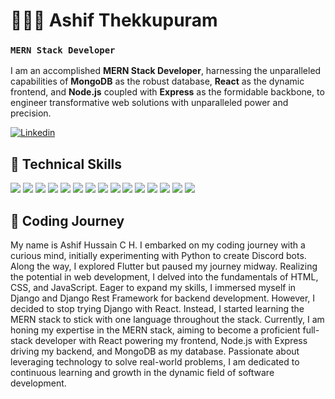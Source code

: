 # 👨🏻‍💻 Ashif Thekkupuram

### **`MERN Stack Developer`**

I am an accomplished **MERN Stack Developer**, harnessing the unparalleled capabilities of **MongoDB** as the robust database, **React** as the dynamic frontend, and **Node.js** coupled with **Express** as the formidable backbone, to engineer transformative web solutions with unparalleled power and precision.

<p align="left">
  <a href="https://www.linkedin.com/in/ashif-thekkupuram-87985818a/">
    <img alt="Linkedin" title="Linkedin" src="https://img.shields.io/badge/LinkedIn-0077B5?style=for-the-badge&logo=linkedin&logoColor=white"/></a>
  
</p>

## 🤖 Technical Skills

<div style="display: inline-block;">
  <img style="pointer-events: none;" src="https://img.shields.io/badge/MongoDB-4EA94B?style=for-the-badge&logo=mongodb&logoColor=white"/>
  <img style="pointer-events: none;" src="https://img.shields.io/badge/Express%20js-000000?style=for-the-badge&logo=express&logoColor=white"/>
  <img style="pointer-events: none;" src="https://img.shields.io/badge/React-20232A?style=for-the-badge&logo=react&logoColor=61DAFB"/>
  <img style="pointer-events: none;" src="https://img.shields.io/badge/Node%20js-339933?style=for-the-badge&logo=nodedotjs&logoColor=white"/>
  <img style="pointer-events: none;" src="https://img.shields.io/badge/JavaScript-323330?style=for-the-badge&logo=javascript&logoColor=F7DF1E"/>
</div>
<div style="display: inline-block;">
  <img style="pointer-events: none;" src="https://img.shields.io/badge/HTML5-E34F26?style=for-the-badge&logo=html5&logoColor=white"/>
  <img style="pointer-events: none;" src="https://img.shields.io/badge/CSS3-1572B6?style=for-the-badge&logo=css3&logoColor=white"/>
  <img style="pointer-events: none;" src="https://img.shields.io/badge/axios-671ddf?&style=for-the-badge&logo=axios&logoColor=white"/>
  <img style="pointer-events: none;" src="https://img.shields.io/badge/React_Router-CA4245?style=for-the-badge&logo=react-router&logoColor=white"/>
  <img style="pointer-events: none;" src="https://img.shields.io/badge/Redux-593D88?style=for-the-badge&logo=redux&logoColor=white"/>
</div>
<div style="display: inline-block;">
  <img style="pointer-events: none;" src="https://img.shields.io/badge/Bootstrap-563D7C?style=for-the-badge&logo=bootstrap&logoColor=white"/>
  <img style="pointer-events: none;" src="https://img.shields.io/badge/GIT-E44C30?style=for-the-badge&logo=git&logoColor=white"/>
  <img style="pointer-events: none;" src="https://img.shields.io/badge/Python-FFD43B?style=for-the-badge&logo=python&logoColor=blue" />
  <img style="pointer-events: none;" src="https://img.shields.io/badge/Django-092E20?style=for-the-badge&logo=django&logoColor=green" />
  <img style="pointer-events: none;" src="https://img.shields.io/badge/django%20rest-ff1709?style=for-the-badge&logo=django&logoColor=white" />
</div>

## 🧗 Coding Journey

My name is Ashif Hussain C H. I embarked on my coding journey with a curious mind, initially experimenting with Python to create Discord bots. Along the way, I explored Flutter but paused my journey midway. Realizing the potential in web development, I delved into the fundamentals of HTML, CSS, and JavaScript. Eager to expand my skills, I immersed myself in Django and Django Rest Framework for backend development. However, I decided to stop trying Django with React. Instead, I started learning the MERN stack to stick with one language throughout the stack. Currently, I am honing my expertise in the MERN stack, aiming to become a proficient full-stack developer with React powering my frontend, Node.js with Express driving my backend, and MongoDB as my database. Passionate about leveraging technology to solve real-world problems, I am dedicated to continuous learning and growth in the dynamic field of software development.
